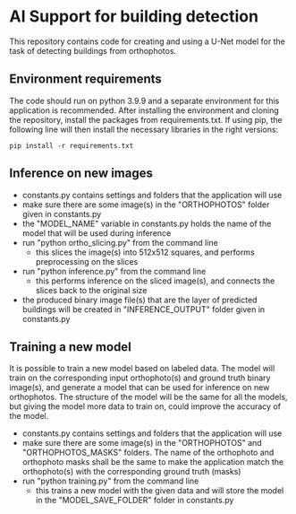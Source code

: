 # AI Support for building detection
This repository contains code for creating and using a U-Net model for the task of detecting buildings from orthophotos.

## Environment requirements
The code should run on python 3.9.9 and a separate environment for this application is recommended.
After installing the environment and cloning the repository, install the packages from requirements.txt. If using pip, the following line will then install the necessary libraries in the right versions:
```
pip install -r requirements.txt
```

## Inference on new images
* constants.py contains settings and folders that the application will use
* make sure there are some image(s) in the "ORTHOPHOTOS" folder given in constants.py
* the "MODEL_NAME" variable in constants.py holds the name of the model that will be used during inference
* run "python ortho_slicing.py" from the command line
  - this slices the image(s) into 512x512 squares, and performs preprocessing on the slices
* run "python inference.py" from the command line
  - this performs inference on the sliced image(s), and connects the slices back to the original size
* the produced binary image file(s) that are the layer of predicted buildings will be created in "INFERENCE_OUTPUT" folder given in constants.py

## Training a new model
It is possible to train a new model based on labeled data. The model will train on the corresponding input orthophoto(s) and ground truth binary image(s), and generate a model that can be used for inference on new orthophotos. The structure of the model will be the same for all the models, but giving the model more data to train on, could improve the accuracy of the model.

* constants.py contains settings and folders that the application will use
* make sure there are some image(s) in the "ORTHOPHOTOS" and "ORTHOPHOTOS_MASKS" folders. The name of the orthophoto and orthophoto masks shall be the same to make the application match the orthophoto(s) with the corresponding ground truth (masks)
* run "python training.py" from the command line
  - this trains a new model with the given data and will store the model in the "MODEL_SAVE_FOLDER" folder in constants.py
 
